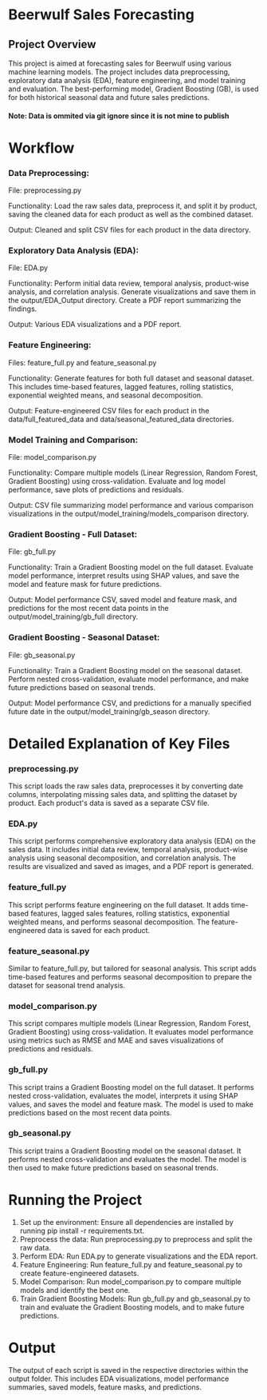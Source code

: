 # Beerwulf Sales Forecasting

## Project Overview
This project is aimed at forecasting sales for Beerwulf using various machine learning models. The project includes data preprocessing, exploratory data analysis (EDA), feature engineering, and model training and evaluation. The best-performing model, Gradient Boosting (GB), is used for both historical seasonal data and future sales predictions.

#### Note: Data is ommited via git ignore since it is not mine to publish

# Workflow
### Data Preprocessing:

File: preprocessing.py

Functionality: Load the raw sales data, preprocess it, and split it by product, saving the cleaned data for each product as well as the combined dataset.

Output: Cleaned and split CSV files for each product in the data directory.

### Exploratory Data Analysis (EDA):

File: EDA.py

Functionality: Perform initial data review, temporal analysis, product-wise analysis, and correlation analysis. Generate visualizations and save them in the output/EDA_Output directory. Create a PDF report summarizing the findings.

Output: Various EDA visualizations and a PDF report.

### Feature Engineering:

Files: feature_full.py and feature_seasonal.py

Functionality: Generate features for both full dataset and seasonal dataset. This includes time-based features, lagged features, rolling statistics, exponential weighted means, and seasonal decomposition.

Output: Feature-engineered CSV files for each product in the data/full_featured_data and data/seasonal_featured_data directories.


### Model Training and Comparison:

File: model_comparison.py

Functionality: Compare multiple models (Linear Regression, Random Forest, Gradient Boosting) using cross-validation. Evaluate and log model performance, save plots of predictions and residuals.

Output: CSV file summarizing model performance and various comparison visualizations in the output/model_training/models_comparison directory.

### Gradient Boosting - Full Dataset:

File: gb_full.py

Functionality: Train a Gradient Boosting model on the full dataset. Evaluate model performance, interpret results using SHAP values, and save the model and feature mask for future predictions.

Output: Model performance CSV, saved model and feature mask, and predictions for the most recent data points in the output/model_training/gb_full directory.

### Gradient Boosting - Seasonal Dataset:

File: gb_seasonal.py

Functionality: Train a Gradient Boosting model on the seasonal dataset. Perform nested cross-validation, evaluate model performance, and make future predictions based on seasonal trends.

Output: Model performance CSV, and predictions for a manually specified future date in the output/model_training/gb_season directory.

# Detailed Explanation of Key Files

### preprocessing.py
This script loads the raw sales data, preprocesses it by converting date columns, interpolating missing sales data, and splitting the dataset by product. Each product's data is saved as a separate CSV file.

### EDA.py
This script performs comprehensive exploratory data analysis (EDA) on the sales data. It includes initial data review, temporal analysis, product-wise analysis using seasonal decomposition, and correlation analysis. The results are visualized and saved as images, and a PDF report is generated.

### feature_full.py
This script performs feature engineering on the full dataset. It adds time-based features, lagged sales features, rolling statistics, exponential weighted means, and performs seasonal decomposition. The feature-engineered data is saved for each product.

### feature_seasonal.py
Similar to feature_full.py, but tailored for seasonal analysis. This script adds time-based features and performs seasonal decomposition to prepare the dataset for seasonal trend analysis.

### model_comparison.py
This script compares multiple models (Linear Regression, Random Forest, Gradient Boosting) using cross-validation. It evaluates model performance using metrics such as RMSE and MAE and saves visualizations of predictions and residuals.

### gb_full.py
This script trains a Gradient Boosting model on the full dataset. It performs nested cross-validation, evaluates the model, interprets it using SHAP values, and saves the model and feature mask. The model is used to make predictions based on the most recent data points.

### gb_seasonal.py
This script trains a Gradient Boosting model on the seasonal dataset. It performs nested cross-validation and evaluates the model. The model is then used to make future predictions based on seasonal trends.

# Running the Project

1. Set up the environment: Ensure all dependencies are installed by running pip install -r requirements.txt.
2. Preprocess the data: Run preprocessing.py to preprocess and split the raw data. 
3. Perform EDA: Run EDA.py to generate visualizations and the EDA report.
4. Feature Engineering: Run feature_full.py and feature_seasonal.py to create feature-engineered datasets.
5. Model Comparison: Run model_comparison.py to compare multiple models and identify the best one.
6. Train Gradient Boosting Models: Run gb_full.py and gb_seasonal.py to train and evaluate the Gradient Boosting models, and to make future predictions.

# Output
The output of each script is saved in the respective directories within the output folder. This includes EDA visualizations, model performance summaries, saved models, feature masks, and predictions.